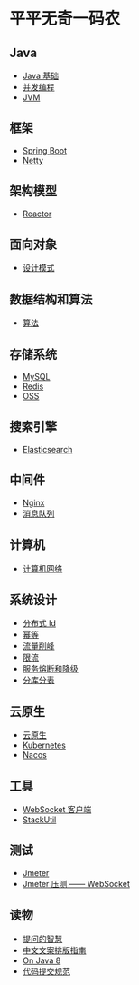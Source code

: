 # 平平无奇一码农


## Java

- [Java 基础](https://github.com/lazecoding/Note/blob/main/note/articles/java/README.md)
- [并发编程](https://github.com/lazecoding/Note/blob/main/note/articles/concurrent/README.md)
- [JVM](https://github.com/lazecoding/Note/blob/main/note/articles/jvm/README.md)


## 框架

- [Spring Boot](https://github.com/lazecoding/Note/blob/main/note/articles/springboot/README.md)
- [Netty](https://github.com/lazecoding/Note/blob/main/note/articles/netty/README.md)

## 架构模型

- [Reactor](https://github.com/lazecoding/Note/blob/main/note/articles/architecturemodel/Reactor.md)


## 面向对象

- [设计模式](https://github.com/lazecoding/Note/blob/main/note/articles/pattern/README.md)

<!--
- [数据结构](https://github.com/lazecoding/Note/blob/main/note/articles/structure/README.md)
-->
## 数据结构和算法

- [算法](https://github.com/lazecoding/Note/blob/main/note/articles/algorithms/README.md)


## 存储系统

- [MySQL](https://github.com/lazecoding/Note/blob/main/note/articles/mysql/README.md)
- [Redis](https://github.com/lazecoding/Note/blob/main/note/articles/redis/README.md)
- [OSS](https://github.com/lazecoding/Note/blob/main/note/articles/oss/README.md)

## 搜索引擎

- [Elasticsearch](https://github.com/lazecoding/Note/blob/main/note/articles/es/README.md)

## 中间件

- [Nginx](https://github.com/lazecoding/Note/blob/main/note/articles/nginx/README.md)
- [消息队列](https://github.com/lazecoding/Note/blob/main/note/articles/mq/README.md)

## 计算机

- [计算机网络](https://github.com/lazecoding/Note/blob/main/note/articles/network/README.md)

## 系统设计

- [分布式 Id](https://github.com/lazecoding/Note/blob/main/note/articles/systemdesign/DistributedId.md)
- [幂等](https://github.com/lazecoding/Note/blob/main/note/articles/systemdesign/Idempotent.md)
- [流量削峰](https://github.com/lazecoding/Note/blob/main/note/articles/systemdesign/流量削峰.md)
- [限流](https://github.com/lazecoding/Note/blob/main/note/articles/systemdesign/限流.md)
- [服务熔断和降级](https://github.com/lazecoding/Note/blob/main/note/articles/systemdesign/服务熔断和降级.md)
- [分库分表](https://github.com/lazecoding/Note/blob/main/note/articles/systemdesign/分库分表.md)
<!--
- [分布式存储系统](https://github.com/lazecoding/Note/blob/main/note/articles/systemdesign/分布式存储系统.md)
-->

## 云原生

- [云原生](https://github.com/lazecoding/Note/blob/main/note/articles/cloudnative/CloudNative.md)
- [Kubernetes](https://github.com/lazecoding/Note/blob/main/note/articles/k8s/README.md)
- [Nacos](https://github.com/lazecoding/Note/blob/main/note/articles/nacos/README.md)

## 工具

- [WebSocket 客户端](https://github.com/lazecoding/Note/blob/main/note/articles/tool/WebSocket-Client.md)
- [StackUtil](https://github.com/lazecoding/Note/blob/main/note/articles/tool/StackUtil.md)

## 测试

- [Jmeter](https://github.com/lazecoding/Note/blob/main/note/articles/test/Jmeter.md)
- [Jmeter 压测 —— WebSocket](https://github.com/lazecoding/Note/blob/main/note/articles/test/Jmeter-WS.md)

## 读物

- [提问的智慧](https://github.com/lazecoding/Note/blob/main/doc/提问的智慧.md)
- [中文文案排版指南](https://github.com/lazecoding/Note/blob/main/doc/中文文案排版指南.md)
- [On Java 8](https://github.com/lazecoding/OnJava8)
- [代码提交规范](https://github.com/lazecoding/Note/blob/main/doc/CommitGuidelines.md)


<!-- 隐藏域 Start 

- [找工作啊找工作](https://github.com/lazecoding/Note/blob/main/note/articles/face/README.md)

隐藏域 End   -->